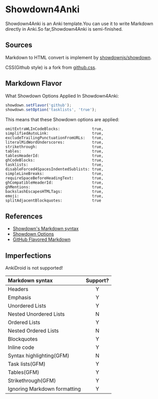 # Showdown4Anki

Showdown4Anki is an Anki template.You can use it to write Markdown directly in Anki.So far,Showdown4Anki is semi-finished.

## Sources

Markdown to HTML convert is implement by [showdownjs/showdown](https://github.com/showdownjs/showdown).

CSS(Github style) is a fork from [github.css](https://gist.github.com/tuzz/3331384).

## Markdown Flavor

What Showdown Options Applied In Showdown4Anki:

```Javascript
showdown.setFlavor('github');
showdown.setOption('tasklists', 'true');
```

This means that these Showdown options are applied:

```plain
omitExtraWLInCodeBlocks:              true,
simplifiedAutoLink:                   true,
excludeTrailingPunctuationFromURLs:   true,
literalMidWordUnderscores:            true,
strikethrough:                        true,
tables:                               true,
tablesHeaderId:                       true,
ghCodeBlocks:                         true,
tasklists:                            true,
disableForced4SpacesIndentedSublists: true,
simpleLineBreaks:                     true,
requireSpaceBeforeHeadingText:        true,
ghCompatibleHeaderId:                 true,
ghMentions:                           true,
backslashEscapesHTMLTags:             true,
emoji:                                true,
splitAdjacentBlockquotes:             true
```

## References

* [Showdown's Markdown syntax](https://github.com/showdownjs/showdown/wiki/Showdown's-Markdown-syntax)
* [Showdown Options](https://github.com/showdownjs/showdown/wiki/Showdown-Options)
* [GitHub Flavored Markdown](https://guides.github.com/features/mastering-markdown/)

## Imperfections

AnkiDroid is not supported!

|       Markdown syntax        | Support? |
| :--------------------------- | :------: |
| Headers                      |    Y     |
| Emphasis                     |    Y     |
| Unordered Lists              |    Y     |
| Nested Unordered Lists       |    N     |
| Ordered Lists                |    Y     |
| Nested Ordered Lists         |    N     |
| Blockquotes                  |    Y     |
| Inline code                  |    Y     |
| Syntax highlighting(GFM)     |    N     |
| Task lists(GFM)              |    Y     |
| Tables(GFM)                  |    Y     |
| Strikethrough(GFM)           |    Y     |
| Ignoring Markdown formatting |    Y     |
